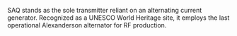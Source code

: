 SAQ stands as the sole transmitter reliant on an alternating current generator. Recognized as a UNESCO World Heritage site, it employs the last operational Alexanderson alternator for RF production.